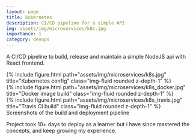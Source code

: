 ```yaml
---
layout: page
title: kubernetes
description: CI/CD pipeline for a simple API
img: assets/img/microservices/k8s.jpg
importance: 1
category: devops
---
```


A CI/CD pipeline to build, release and maintain a simple NodeJS api with React frontend.


<div class="row">
    <div class="col-sm mt-3 mt-md-0">
        {% include figure.html path="assets/img/microservices/k8s.jpg" title="Kubernetes config" class="img-fluid rounded z-depth-1" %}
    </div>
    <div class="col-sm mt-3 mt-md-0">
        {% include figure.html path="assets/img/microservices/k8s_docker.jpg" title="Docker image build" class="img-fluid rounded z-depth-1" %}
    </div>
    <div class="col-sm mt-3 mt-md-0">
        {% include figure.html path="assets/img/microservices/k8s_travis.jpg" title="Travis CI build" class="img-fluid rounded z-depth-1" %}
    </div>
</div>
<div class="caption">
    Screenshots of the build and deployment pipeline
</div>


Project took 10+ days to deploy as a learner but i have since mastered the concepts, and keep growing my experience.

